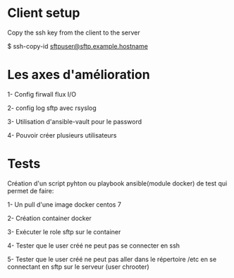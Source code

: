 Client setup
============

Copy the ssh key from the client to the server

$ ssh-copy-id sftpuser@sftp.example.hostname

Les axes d'amélioration
=======================

1- Config firwall flux I/O

2- config log sftp avec rsyslog

3- Utilisation d'ansible-vault pour le password

4- Pouvoir créer plusieurs utilisateurs
 
Tests
=========

Création d'un script pyhton ou playbook ansible(module docker) de test qui permet de faire:

 1- Un pull d'une image docker centos 7
 
 2- Création container docker
 
 3- Exécuter le role sftp sur le container
 
 4- Tester que le user créé ne peut pas se connecter en ssh
 
 5- Tester que le user créé ne peut pas aller dans le répertoire /etc en se connectant en sftp sur le serveur (user chrooter)
 
 
 
